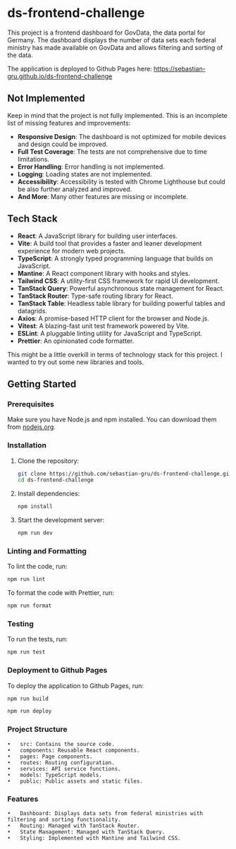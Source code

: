 # ds-frontend-challenge

This project is a frontend dashboard for GovData, the data portal for Germany. The dashboard displays the number of data sets each federal ministry has made available on GovData and allows filtering and sorting of the data.

The application is deployed to Github Pages here: https://sebastian-gru.github.io/ds-frontend-challenge

## Not Implemented

Keep in mind that the project is not fully implemented. This is an incomplete list of missing features and improvements:

- **Responsive Design**: The dashboard is not optimized for mobile devices and design could be improved.
- **Full Test Coverage**: The tests are not comprehensive due to time limitations.
- **Error Handling**: Error handling is not implemented.
- **Logging**: Loading states are not implemented.
- **Accessibility**: Accessibility is tested with Chrome Lighthouse but could be also further analyzed and improved.
- **And More**: Many other features are missing or incomplete.

## Tech Stack

- **React**: A JavaScript library for building user interfaces.
- **Vite**: A build tool that provides a faster and leaner development experience for modern web projects.
- **TypeScript**: A strongly typed programming language that builds on JavaScript.
- **Mantine**: A React component library with hooks and styles.
- **Tailwind CSS**: A utility-first CSS framework for rapid UI development.
- **TanStack Query**: Powerful asynchronous state management for React.
- **TanStack Router**: Type-safe routing library for React.
- **TanStack Table**: Headless table library for building powerful tables and datagrids.
- **Axios**: A promise-based HTTP client for the browser and Node.js.
- **Vitest**: A blazing-fast unit test framework powered by Vite.
- **ESLint**: A pluggable linting utility for JavaScript and TypeScript.
- **Prettier**: An opinionated code formatter.

This might be a little overkill in terms of technology stack for this project. I wanted to try out some new libraries and tools.

## Getting Started

### Prerequisites

Make sure you have Node.js and npm installed. You can download them from [nodejs.org](https://nodejs.org/).

### Installation

1. Clone the repository:
   ```sh
   git clone https://github.com/sebastian-gru/ds-frontend-challenge.git
   cd ds-frontend-challenge
   ```
2. Install dependencies:
   ```sh
   npm install
   ```
3. Start the development server:
   ```sh
   npm run dev
   ```

### Linting and Formatting

To lint the code, run:

```sh
npm run lint
```

To format the code with Prettier, run:

```sh
npm run format
```

### Testing

To run the tests, run:

```sh
npm run test
```

### Deployment to Github Pages

To deploy the application to Github Pages, run:

```sh
npm run build

npm run deploy
```

### Project Structure

    •	src: Contains the source code.
    •	components: Reusable React components.
    •	pages: Page components.
    •	routes: Routing configuration.
    •	services: API service functions.
    •	models: TypeScript models.
    •	public: Public assets and static files.

### Features

    •	Dashboard: Displays data sets from federal ministries with filtering and sorting functionality.
    •	Routing: Managed with TanStack Router.
    •	State Management: Managed with TanStack Query.
    •	Styling: Implemented with Mantine and Tailwind CSS.
